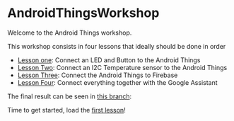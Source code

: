 # AndroidThingsWorkshop

Welcome to the Android Things workshop.

This workshop consists in four lessons that ideally should be done in order
* [Lesson one](https://github.com/jamescoggan/AndroidThingsWorkshop/blob/master/task_one_led_and_button.md): Connect an LED and Button to the Android Things
* [Lesson Two](https://github.com/jamescoggan/AndroidThingsWorkshop/blob/master/task_two_temperature_sensor.md): Connect an I2C Temperature sensor to the Android Things
* [Lesson Three](https://github.com/jamescoggan/AndroidThingsWorkshop/blob/master/task_three_firebase.md): Connect the Android Things to Firebase
* [Lesson Four](https://github.com/jamescoggan/AndroidThingsWorkshop/blob/master/task_four_google_assistant.md): Connect everything together with the Google Assistant

The final result can be seen in [this branch](https://github.com/jamescoggan/AndroidThingsWorkshop/tree/firebase_observe_data):

Time to get started, load the [first lesson](https://github.com/jamescoggan/AndroidThingsWorkshop/blob/master/task_one_led_and_button.md)!
